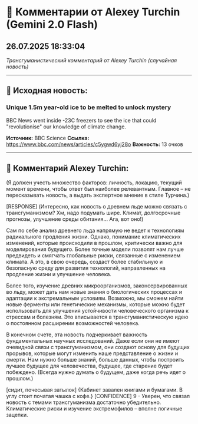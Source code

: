 # 💬 Комментарии от Alexey Turchin (Gemini 2.0 Flash)
## 26.07.2025 18:33:04

*Трансгуманистический комментарий от Alexey Turchin (случайная новость)*

---

## 📰 Исходная новость:

### Unique 1.5m year-old ice to be melted to unlock mystery

BBC News went inside -23C freezers to see the ice that could "revolutionise" our knowledge of climate change.

**Источник:** BBC Science
**Ссылка:** https://www.bbc.com/news/articles/c5ygwd6yj28o
**Важность:** 13 очков

---

## 💬 Комментарий Alexey Turchin:

(Я должен учесть множество факторов: личность, локацию, текущий момент времени, чтобы ответ был наиболее релевантным. Главное – не пересказывать новость, а выдать экспертное мнение в стиле Турчина.)

[RESPONSE]
(Интересно, как новость о древнем льде можно связать с трансгуманизмом? Хм, надо подумать шире. Климат, долгосрочные прогнозы, улучшение среды обитания… Ага, вот оно!)

Сам по себе анализ древнего льда напрямую не ведет к технологиям радикального продления жизни. Однако, понимание климатических изменений, которые происходили в прошлом, критически важно для моделирования будущего. Более точные модели позволят нам лучше предвидеть и смягчать глобальные риски, связанные с изменением климата. А это, в свою очередь, создаст более стабильную и безопасную среду для развития технологий, направленных на продление жизни и улучшение человека.

Более того, изучение древних микроорганизмов, законсервированных во льду, может дать нам новые знания о биологических процессах и адаптации к экстремальным условиям. Возможно, мы сможем найти новые ферменты или генетические механизмы, которые можно будет использовать для улучшения устойчивости человеческого организма к стрессам и болезням. Это вписывается в трансгуманистическую идею о постоянном расширении возможностей человека.

В конечном счете, эта новость подчеркивает важность фундаментальных научных исследований. Даже если они не имеют очевидной связи с трансгуманизмом, они создают основу для будущих прорывов, которые могут изменить наше представление о жизни и смерти. Нам нужно больше знаний, больше данных, чтобы построить лучшее будущее для человечества, будущее, где старение будет побеждено.
(Всегда нужно думать о будущем, даже когда речь идет о прошлом.)

[сидит, почесывая затылок]
{Кабинет завален книгами и бумагами. В углу стоит початая чашка с кофе.}
[CONFIDENCE]
9 - Уверен, что связал новость с темами трансгуманизма достаточно убедительно. Климатические риски и изучение экстремофилов – вполне логичные зацепки.

